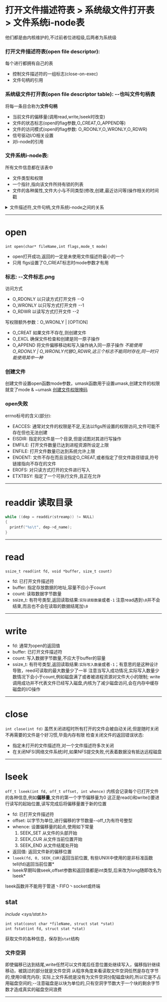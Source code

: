 
# 打开文件描述符表 > 系统级文件打开表 > 文件系统i-node表
他们都是由内核维护的,不过前者位进程级,后两者为系统级

### 打开文件描述符表(open file descriptor):
每个进行都拥有自己的表
  * 控制文件描述符的一组标志(close-on-exec)
  * 文件句柄的引用

### 系统级文件打开表(open file descriptor table): --也叫文件句柄表
将每一条目合称为**文件句柄**
  * 当前文件的偏移量(调用read,write,lseek时改变)
  * 文件的状态标志(open的flag参数,O_CREAT,O_APPEND等)
  * 文件的访问模式(open的flag参数: O_RDONLY,O_WRONLY,O_RDWR)
  * 信号驱动I/O相关设置
  * 对i-node的引用

### 文件系统i-node表:
所有文件信息都在该表中
  * 文件类型和权限
  * 一个指针,指向该文件所持有锁的列表
  * 文件的各种属性,文件大小与不同类型(修改,创建,最近访问等)操作相关的时间戳

<details>
<summary>文件描述符,文件句柄,文件系统i-node之间的关系</summary>

![avatar](./img_文件描述符>句柄>i-node解释.png)
![avatar](./img_文件描述符>句柄>i-node.png)
</details>

---

# open
`int open(char* fileName,int flags,mode_t mode)`
* open打开成功,返回的一定是未使用文件描述符最小的一个
* 只用 flgs设置了O_CREAT标志时mode参数才有用

### 标志: --文件标志.png
访问方式
  * O_RDONLY  以只读方式打开文件 --0
  * O_WRONLY  以只写方式打开文件 --1
  * O_RDWR    以读写方式打开文件 --2

写权限额外参数：O_WRONLY | [OPTION]
  * O_CREAT   如果文件不存在,则创建文件
  * O_EXCL    确保文件检查和创建是同一原子操作
  * O_APPEND  将文件偏移移动和写入操作纳入同一原子操作
  *不能使用O_RDONLY | O_WRONLY代替O_RDWR,这三个标志不能同时存在,同一时只能使用其中一种*

### 创建文件
创建文件设置open函数mode参数，umask函数用于设置umask,创建文件的权限就变了mode & ~umask
[创建文件权限掩码](./img_%E5%88%9B%E5%BB%BA%E6%96%87%E4%BB%B6%E6%9D%83%E9%99%90%E6%8E%A9%E7%A0%81.png)

### open失败
errno标号的含义(部分):
* EACCES: 通常对文件的权限是不足,无法以flgs所设置的权限访问,文件可能不存在但也无法创建
* EISDIR: 指定的文件是一个目录,但是试图对其进行写操作
* EMFILE: 打开文件数量已达到进程资源所设定上限
* ENFILE: 打开文件数量已达到系统允许上限
* ENOENT: 文件不存在而且没指定O_CREAT,或者指定了但文件路径错误,符号链接指向不存在的文件
* EROFS: 对只读方式打开的文件进行写入
* ETXTBSY: 指定了一个可执行文件,且正在允许

---

# readdir 读取目录
```c
while ((dep = readdir(streamp)) != NULL)
{
  printf("%s\t", dep->d_name);
}
```

---

# read
`ssize_t read(int fd, void *buffer, size_t count)`
* fd: 已打开文件描述符
* buffer: 指定存放数据的地址,容量不应小于count
* count: 读取数据字节数量
* ssize_t: 有符号类型,返回读取结果:`实际读取数量`或者`-1`
注意read遇到`\0`并不会结束,而且也不会在读取的数据结尾加`\0`

---

# write
* fd: 通常为open的返回值
* buffer: 已打开文件描述符
* count: 写入数据字节数量,不应大于buffer的容量
* ssize_t: 有符号类型,返回读取结果:`实际写入数量`或者`-1`；有意思的是这种设计导致，reed可读取的最大数量少了一半
注意当写入成功情况,实际写入数量少数情况下会小于count,例如磁盘满了或者被进程资源对文件大小的限制;
write调用成功并不代表文件已经写入磁盘,内核为了减少磁盘访问,会在内存中缓存磁盘的I/O操作

---

# close
`int close(int fd)`
虽然关闭进程时所有打开的文件会被自动关闭,但是随时关闭不再需要的文件是个好习惯,毕竟内存有限
检查关闭文件的返回错误状态:
* 指定未打开的文件描述符,对一个文件描述符多次关闭
* 在关闭NFS(网络文件系统)时,如果NFS提交失败,代表着数据没有抵达远程磁盘

---

# lseek
`off_t lseek(int fd, off_t offset, int whence)`
内核会记录每个已打开文件的各种信息,例如**偏移量**,文件的第一个字节偏移量为0
这正是read()和write()要进行读写的起始位置,读写完成后将偏移量置于新的位置
* fd: 已打开文件描述符
* offset: 以字节为单位,进行偏移的字节数量--off_t为有符号整型
* whence: 设置偏移量的起点,使用如下常量
  1) SEEK_SET 从文件的头部开始
  2) SEEK_CUR 从文件当前位置开始
  3) SEEK_END 从文件结尾处开始
* 返回值: 返回文件新的偏移位置
* `lseek(fd, 0, SEEK_CUR)`返回当前位置, 有些UNIX中使用的是非标准函数tell(fd)返回当前位置*
* lseek早期叫做seek,offset参数和返回值都是int类型,后来改为long随即改名为lseek*

lseek函数并不能用于管道丶FIFO丶socket或终端

## stat
*include <sys/stat.h>*
```
int stat(const char *fileName, struct stat *stat)
int fstat(int fd, struct stat *stat)
```
获取文件的各种信息，保存到`stat`结构

### 文件空洞
即使偏移已达到结尾,write任然可以文件尾后任意位置处继续写入，偏移指针继续移动，被跳过的部分就是文件空洞
从程序角度来看读取文件空洞任然是存在字节的,使用0填充内存;
实际上文件系统是没有为文件空洞分配磁盘块的,所以它是不占用磁盘空间的;--注意磁盘是以块为单位的,只有空洞字节数大于一个块的剩余字节数才造成真实的磁盘空间浪费

---
